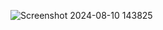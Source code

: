![Screenshot 2024-08-10 143825](https://github.com/user-attachments/assets/74fe7c6a-0e02-4ea3-8f94-4b3ee01293aa)

